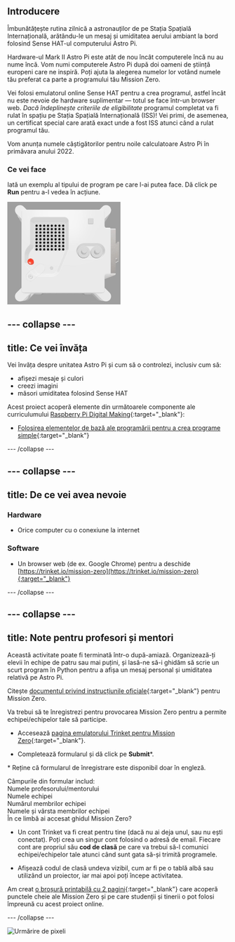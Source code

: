 ## Introducere

Îmbunătățește rutina zilnică a astronauților de pe Stația Spațială Internațională, arătându-le un mesaj și umiditatea aerului ambiant la bord folosind Sense HAT-ul computerului Astro Pi.

Hardware-ul Mark II Astro Pi este atât de nou încât computerele încă nu au nume încă. Vom numi computerele Astro Pi după doi oameni de știință europeni care ne inspiră. Poți ajuta la alegerea numelor lor votând numele tău preferat ca parte a programului tău Mission Zero.

Vei folosi emulatorul online Sense HAT pentru a crea programul, astfel încât nu este nevoie de hardware suplimentar — totul se face într-un browser web. *Dacă îndeplinește criteriile de eligibilitate* programul completat va fi rulat în spațiu pe Stația Spațială Internațională (ISS)! Vei primi, de asemenea, un certificat special care arată exact unde a fost ISS atunci când a rulat programul tău.

Vom anunța numele câștigătorilor pentru noile calculatoare Astro Pi în primăvara anului 2022.

### Ce vei face

Iată un exemplu al tipului de program pe care l-ai putea face. Dă click pe **Run** pentru a-l vedea în acțiune.

![Emulatorul Trinket Sense HAT care rulează un program demonstrativ care derulează valoarea umidității prin matricea LED și apoi afișează o imagine a unui pește](images/M0_4.gif)

--- collapse ---
---
title: Ce vei învăța
---

Vei învăța despre unitatea Astro Pi și cum să o controlezi, inclusiv cum să:
+ afișezi mesaje și culori
+ creezi imagini
+ măsori umiditatea folosind Sense HAT

Acest proiect acoperă elemente din următoarele componente ale curriculumului [Raspberry Pi Digital Making](http://rpf.io/curriculum){:target="_blank"}:

+ [Folosirea elementelor de bază ale programării pentru a crea programe simple](https://curriculum.raspberrypi.org/programming/creator/){:target="_blank"}

--- /collapse ---

--- collapse ---
---
title: De ce vei avea nevoie
---

### Hardware

+ Orice computer cu o conexiune la internet

### Software

+ Un browser web (de ex. Google Chrome) pentru a deschide [https://trinket.io/mission-zero](https://trinket.io/mission-zero){:target="_blank"}

--- /collapse ---

--- collapse ---
---
title: Note pentru profesori și mentori
---

Această activitate poate fi terminată într-o după-amiază. Organizează-ți elevii în echipe de patru sau mai puțini, și lasă-ne să-i ghidăm să scrie un scurt program în Python pentru a afișa un mesaj personal și umiditatea relativă pe Astro Pi.

Citește [documentul privind instrucțiunile oficiale](https://astro-pi.org/media/mission-zero-guidelines/Astro_Pi_Mission_Zero_Guidelines_2021_22-ro.pdf){:target="_blank"} pentru Mission Zero.

Va trebui să te înregistrezi pentru provocarea Mission Zero pentru a permite echipei/echipelor tale să participe.

+ Accesează [pagina emulatorului Trinket pentru Mission Zero](https://trinket.io/mission-zero){:target="_blank"}.

+ Completează formularul și dă click pe **Submit**\*.

\* Reține că formularul de înregistrare este disponibil doar în engleză.

Câmpurile din formular includ:   
Numele profesorului/mentorului    
Numele echipei   
Numărul membrilor echipei  
Numele și vârsta membrilor echipei  
În ce limbă ai accesat ghidul Mission Zero?

+ Un cont Trinket va fi creat pentru tine (dacă nu ai deja unul, sau nu ești conectat). Poți crea un singur cont folosind o adresă de email. Fiecare cont are propriul său **cod de clasă** pe care va trebui să-l comunici echipei/echipelor tale atunci când sunt gata să-și trimită programele.

+ Afișează codul de clasă undeva vizibil, cum ar fi pe o tablă albă sau utilizând un proiector, iar mai apoi poți începe activitatea.

 Am creat [o broșură printabilă cu 2 pagini](http://rpf.io/mz-printout){:target="_blank"} care acoperă punctele cheie ale Mission Zero și pe care studenții și tinerii o pot folosi împreună cu acest proiect online.

--- /collapse ---

![Urmărire de pixeli](https://code.org/api/hour/begin_raspberrypi_astropi.png)
